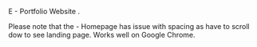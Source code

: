E - Portfolio Website .

Please note that the - Homepage has issue with spacing as have to scroll dow to see landing page. Works well on Google Chrome. 
